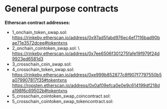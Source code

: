 # General purpose contracts

**Etherscan contract addresses:**
* 1_onchain_token_swap.sol: https://rinkeby.etherscan.io/address/0x97ad5fabd976ec4ef7116bad90bae71e3572dcee#tokentxns
* 2_onchain_cointoken_swap.sol: \\ 
https://rinkeby.etherscan.io/address/0x7ee6506f301275fafe19f979f24d9923ed6581d3
* 3_crosschain_coin_swap.sol:
* 4_crosschain_token_swap.sol: https://rinkeby.etherscan.io/address/0xe999b852877c8f907f7797550b5a079907817f35#tokentxns
https://ropsten.etherscan.io/address/0x0af09efca0e0e9c614199df218da198f6c69502b#tokentxns
* 5_crosschain_cointoken_swap_coincontract.sol:
* 5_crosschain_cointoken_swap_tokencontract.sol:
